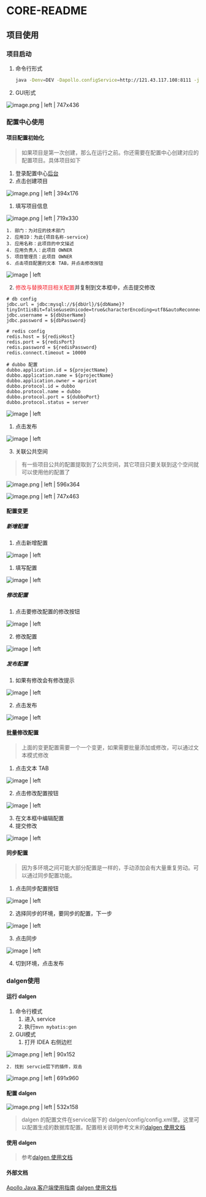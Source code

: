 # CORE-README

## 项目使用
### 项目启动
1. 命令行形式
    ```bash
    java -Denv=DEV -Dapollo.configService=http://121.43.117.108:8111 -jar xxx.jar
    ```
2. GUI形式


![image.png | left | 747x436](https://cdn.nlark.com/yuque/445/2018/png/119472/1545211130676-97d038b4-bb19-4d39-afbe-993f61929c2c.png "")

### 配置中心使用
#### 项目配置初始化
> 如果项目是第一次创建，那么在运行之前。你还需要在配置中心创建对应的配置项目。具体项目如下
1. 登录配置中心[后台](http://121.43.117.108:8070/)
2. 点击创建项目


![image.png | left | 394x176](https://cdn.nlark.com/yuque/445/2018/png/119472/1545209081834-216eced0-ec37-49c9-a9d6-7d4d9fa7099d.png "")


1. 填写项目信息

![image.png | left | 719x330](https://cdn.nlark.com/yuque/445/2018/png/119472/1545209187482-3471a3bc-7a37-40c7-ab5f-4a6ab44661cd.png "")

    
    1. 部门：为对应的技术部门
    2. 应用ID：为此{项目名称-service}
    3. 应用名称：此项目的中文描述
    4. 应用负责人：此项目 OWNER
    5. 项目管理员：此项目 OWNER
    6. 点击项目配置的文本 TAB，并点击修改按钮
        

![image | left](https://cdn.nlark.com/yuque/445/2018/png/119472/1545209202560-517ddaa5-8977-4d55-b312-66cff869b363.png "")

2. <span data-type="color" style="color:#F5222D">修改与替换项目相关配置</span>并复制到文本框中，点击提交修改
```
# db config
jdbc.url = jdbc:mysql://${dbUrl}/${dbName}?tinyInt1isBit=false&useUnicode=true&characterEncoding=utf8&autoReconnect=true&failOverReadOnly=false&zeroDateTimeBehavior=convertToNull
jdbc.username = ${dbUserName}
jdbc.password = ${dbPassword}

# redis config
redis.host = ${redisHost}
redis.port = ${redisPort}
redis.password = ${redisPassword}
redis.connect.timeout = 10000

# dubbo 配置
dubbo.application.id = ${projectName}
dubbo.application.name = ${projectName}
dubbo.application.owner = apricot
dubbo.protocol.id = dubbo
dubbo.protocol.name = dubbo
dubbo.protocol.port = ${dubboPort}
dubbo.protocol.status = server

```



![image | left](https://cdn.nlark.com/yuque/445/2018/png/119472/1545209219080-b172037a-4d6f-4604-86cb-4094c5885800.png "")


1. 点击发布



![image | left](https://cdn.nlark.com/yuque/445/2018/png/119472/1545209243630-034fee9d-8a95-42b0-921a-3822182aef8b.png "")


3. 关联公共空间
> 有一些项目公共的配置提取到了公共空间，其它项目只要关联到这个空间就可以使用他的配置了


![image.png | left | 596x364](https://cdn.nlark.com/yuque/445/2018/png/119472/1545220247217-bb8eb54d-71b9-4d6a-ae03-31bc2d2d77e4.png "")



![image.png | left | 747x463](https://cdn.nlark.com/yuque/445/2018/png/119472/1545220221058-a5b527dd-f41c-4726-a498-b2b9c98e7876.png "")

#### 配置变更
##### 新增配置
1. 点击新增配置



![image | left](https://cdn.nlark.com/yuque/445/2018/png/119472/1545209265478-38737423-9f34-41dd-a1eb-2f66d16e1443.png "")


1. 填写配置
    

![image | left](https://cdn.nlark.com/yuque/445/2018/png/119472/1545209287449-a433c2cc-16c4-4e53-b6cc-d7c935cd269f.png "")


##### 修改配置
1. 点击要修改配置的修改按钮
    

![image | left](https://cdn.nlark.com/yuque/445/2018/png/119472/1545209304692-e3a26b2e-72fc-4c03-a3b1-142366ec8c5a.png "")

2. 修改配置
    

![image | left](https://cdn.nlark.com/yuque/445/2018/png/119472/1545209324859-16168af4-f675-4816-be99-6b66961647a7.png "")


##### 发布配置
1. 如果有修改会有修改提示
    

![image | left](https://cdn.nlark.com/yuque/445/2018/png/119472/1545209336391-e398c162-b00f-4f26-9822-d3edfb77e701.png "")

2. 点击发布



![image | left](https://cdn.nlark.com/yuque/445/2018/png/119472/1545209344168-89ca81d9-1211-4e87-ab4f-e4748cde264f.png "")


#### 批量修改配置
> 上面的变更配置需要一个一个变更，如果需要批量添加或修改，可以通过文本模式修改
1. 点击文本 TAB
    

![image | left](https://cdn.nlark.com/yuque/445/2018/png/119472/1545209355659-59c6e19e-9fd5-4ab1-a660-961dd70ebf4c.png "")

2. 点击修改配置按钮
    

![image | left](https://cdn.nlark.com/yuque/445/2018/png/119472/1545209365929-c5aaa6d4-850a-4246-8ecc-bac5b920f3a3.png "")

3. 在文本框中编辑配置
4. 提交修改



![image | left](https://cdn.nlark.com/yuque/445/2018/png/119472/1545209376105-e1591ffa-9da1-4947-86b5-d15a3ec965aa.png "")


#### 同步配置
> 因为多环境之间可能大部分配置是一样的，手动添加会有大量重复劳动。可以通过同步配置功能。
1. 点击同步配置按钮
    

![image | left](https://cdn.nlark.com/yuque/445/2018/png/119472/1545209385998-77a1b3df-0ab2-48f0-9cbf-2e7ca0f17fdc.png "")

2. 选择同步的环境，要同步的配置，下一步
    

![image | left](https://cdn.nlark.com/yuque/445/2018/png/119472/1545209396152-70f58fc3-68c1-4116-a98c-4607871a8e8b.png "")

3. 点击同步
    

![image | left](https://cdn.nlark.com/yuque/445/2018/png/119472/1545209404171-d4f5f5ba-640e-4f13-af81-e8e99e8abebc.png "")

4. 切到环境，点击发布

### dalgen使用
#### 运行 dalgen
1. 命令行模式
    1. 进入 service
    2. 执行`mvn mybatis:gen`
2. GUI模式
    1. 打开 IDEA 右侧边栏

![image.png | left | 90x152](https://cdn.nlark.com/yuque/445/2018/png/119472/1545210405267-82de1479-c3c2-44c8-8829-3702f293e2c5.png "")

    2. 找到 servcie层下的插件，双击

![image.png | left | 691x960](https://cdn.nlark.com/yuque/445/2018/png/119472/1545210436280-581dfe2f-1c83-44e5-b940-7f80d14945aa.png "")

    
#### 配置 dalgen


![image.png | left | 532x158](https://cdn.nlark.com/yuque/445/2018/png/119472/1545210542303-2b79a205-95cf-415e-98a9-d8b82ff99366.png "")

> dalgen 的配置文件在service层下的 dalgen/config/config.xml里。这里可以配置生成的数据库配置。配置相关说明参考文末的[dalgen 使用文档](https://gitee.com/bangis/mybatis.generator/wikis/pages)

#### 使用 dalgen
> 参考[dalgen 使用文档](https://gitee.com/bangis/mybatis.generator/wikis/pages)

#### 外部文档
[Apollo Java 客户端使用指南](https://github.com/ctripcorp/apollo/wiki/Java%E5%AE%A2%E6%88%B7%E7%AB%AF%E4%BD%BF%E7%94%A8%E6%8C%87%E5%8D%97)
[dalgen 使用文档](https://gitee.com/bangis/mybatis.generator/wikis/pages)

